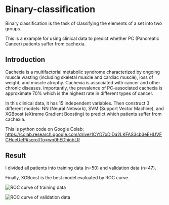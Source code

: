 # Binary-classification

Binary classification is the task of classifying the elements of a set into two groups. 

This is a example for using clinical data to predict whether PC (Pancreatic Cancer) patients suffer from cachexia.

## Introduction

Cachexia is a multifactorial metabolic syndrome characterized by ongoing muscle wasting (including skeletal muscle and cardiac muscle), loss of weight, and muscle atrophy. Cachexia is associated with cancer and other chronic diseases. Importantly, the prevalence of PC-associated cachexia is approximate 70% which is the highest rate in different types of cancer. 

In this clinical data, it has 15 independent variables. Then construct 3 different models: NN (Neural Network), SVM (Support Vector Machine), and XGBoost (eXtreme Gradient Boosting) to predict which patients suffer from cachexia.

This is python code on Google Colab:
https://colab.research.google.com/drive/1CYD7xDIDa2LKFAS3cb3eEHUVFCHueUeP#scrollTo=wn0hEDhiobLR

## Result

I divided all patients into training data (n=50) and validation data (n=47).

Finally, XGBoost is the best model evaluated by ROC curve.

![ROC curve of training data](https://user-images.githubusercontent.com/80352910/141043513-876a9721-97b1-427c-8ad9-c372ac838c3d.png)



![ROC curve of validation data](https://user-images.githubusercontent.com/80352910/141043530-397afead-03e6-4c12-9d76-2f3ace4db434.png)


